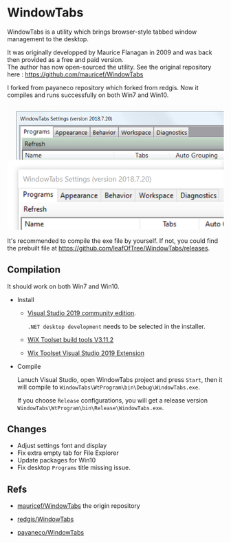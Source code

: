 # WindowTabs

WindowTabs is a utility which brings browser-style tabbed window management to the desktop.

It was originally developped by Maurice Flanagan in 2009 and was back then provided as a free and paid version.   
The author has now open-sourced the utility. See the original repository here : https://github.com/mauricef/WindowTabs

I forked from payaneco repository which forked from redgis. Now it compiles and runs successfully on both Win7 and Win10.

<img alt="screenshot" src="https://raw.githubusercontent.com/leafOfTree/leafOfTree.github.io/master/WindowTabs-win7.jpg" width="600" />
<img alt="screenshot" src="https://raw.githubusercontent.com/leafOfTree/leafOfTree.github.io/master/WindowTabs-Win10.PNG" width="600" />

It's recommended to compile the exe file by yourself. If not, you could find the prebuilt file at https://github.com/leafOfTree/WindowTabs/releases.

## Compilation

It should work on both Win7 and Win10.

- Install

    - [Visual Studio 2019 community edition](https://visualstudio.microsoft.com/). 

        `.NET desktop development` needs to be selected in the installer.

    - [WiX Toolset build tools V3.11.2](http://wixtoolset.org/releases)

    - [Wix Toolset Visual Studio 2019 Extension](https://marketplace.visualstudio.com/items?itemName=WixToolset.WixToolsetVisualStudio2019Extension)

- Compile

    Lanuch Visual Studio, open WindowTabs project and press `Start`, then it will compile to `WindowTabs\WtProgram\bin\Debug\WindowTabs.exe`.

    If you choose `Release` configurations, you will get a release version `WindowTabs\WtProgram\bin\Release\WindowTabs.exe`.

## Changes

- Adjust settings font and display
- Fix extra empty tab for File Explorer
- Update packages for Win10
- Fix desktop `Programs` title missing issue.

## Refs

- [mauricef/WindowTabs](https://github.com/mauricef/WindowTabs) the origin repository

- [redgis/WindowTabs](https://github.com/redgis/WindowTabs)

- [payaneco/WindowTabs](https://github.com/payaneco/WindowTabs)
